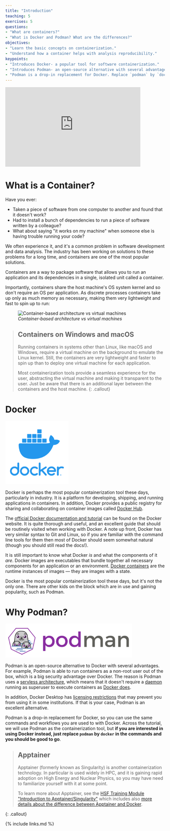 ```yaml
---
title: "Introduction"
teaching: 5
exercises: 5
questions:
- "What are containers?"
- "What is Docker and Podman? What are the differences?"
objectives:
- "Learn the basic concepts on containerization."
- "Understand how a container helps with analysis reproducibility."
keypoints:
- "Introduces Docker- a popular tool for software containerization."
- "Introduces Podman- an open-source alternative with several advantages."
- "Podman is a drop-in replacement for Docker. Replace `podman` by `docker` in the commands and you are good to go."
---
```

<iframe width="427" height="251" src="https://www.youtube.com/embed/Qr42pEtio-Q?list=PLKZ9c4ONm-VnqD5oN2_8tXO0Yb1H_s0sj" frameborder="0" allow="accelerometer; autoplay; encrypted-media; gyroscope; picture-in-picture" allowfullscreen></iframe>

# What is a Container?

Have you ever:
* Taken a piece of software from one computer to another and found that it doesn't work?
* Had to install a bunch of dependencies to run a piece of software written by a colleague?
* What about saying "it works on my machine" when someone else is having trouble running your code?

We often experience it, and it's a common problem in software development and data analysis.
The industry has been working on solutions to these problems for a long time,
and containers are one of the most popular solutions.

Containers are a way to package software that allows you to run an application and its dependencies in a single,
isolated unit called a container.

Importantly, containers share the host machine's OS system kernel and so don't require an
OS per application.
As discrete processes containers take up only as much memory as necessary, making them
very lightweight and fast to spin up to run:

<figure>
<img src="../fig/DockerVM.png" alt="Container-based architecture vs virtual machines" style="width:800px"/>
  <figcaption>
    <i>Container-based architecture vs virtual machines</i>
  </figcaption>
</figure>

> ## Containers on Windows and macOS
>
> Running containers in systems other than Linux, like macOS and Windows, require a virtual machine on the background to emulate the Linux kernel.
> Still, the containers are very lightweight and faster to spin up than to deploy one virtual machine for each application.
>
> Most containerization tools provide a seamless experience for the user, abstracting the virtual machine and making it transparent to the user.
> Just be aware that there is an additional layer between the containers and the host machine.
{: .callout}

# Docker

<img src="../fig/Docker_logo.png" width="200" alt="Podman logo" />

Docker is perhaps the most popular containerization tool these days, particularly in industry.
It is a platform for developing, shipping, and running applications in containers.
In addition, Docker provides a public registry for sharing and
collaborating on container images called [Docker Hub][docker-hub].

The [official Docker documentation and tutorial][docker-tutorial] can be found on the
Docker website.
It is quite thorough and useful, and an excellent guide that should be routinely visited when working with Docker.
A note up front, Docker has very similar syntax to Git and Linux, so if you are familiar
with the command line tools for them then most of Docker should seem somewhat natural
(though you should still read the docs!).


It is still important to know what Docker _is_ and what the components of it _are_.
Docker images are executables that bundle together all necessary components for an
application or an environment.
[Docker containers][docker-containers] are the runtime instances of images &mdash; they
are images with a state.

Docker is the most popular containerization tool these days, but it's not the only one.
There are other kids on the block which are in use and gaining popularity, such as Podman.

# Why Podman?

<img src="../fig/podman_logo.svg" width="400" alt="Docker logo" />

Podman is an open-source alternative to Docker with several advantages.
For example, Podman is able to run containers as a non-root user out of the box, which is a big security advantage over Docker.
The reason is Podman uses a [servless architecture](https://www.redhat.com/en/blog/painless-services-implementing-serverless-rootless-podman-and-systemd),
which means that it doesn't require a [daemon](https://en.wikipedia.org/wiki/Daemon_(computing)) running as superuser
to execute containers as [Docker does](https://docs.docker.com/get-started/overview/#docker-architecture).

In addition, Docker Desktop has [licensing restrictions](https://www.docker.com/pricing/) that may prevent you
from using it in some institutions. If that is your case, Podman is an excellent alternative.

Podman is a drop-in replacement for Docker, so you can use the same commands and workflows you are used to with Docker.
Across the tutorial, we will use Podman as the containerization tool, but
**if you are interested in using Docker instead, just replace `podman` by `docker` in the commands and you should be good to go**.



> ## Apptainer
>
> Apptainer (formerly known as Singularity) is another containerization technology. In particular is used widely in HPC, and it is gaining rapid adoption on High Energy and Nuclear Physics, so you may have need to familiarize yourself with it at some point.
>
> To learn more about Apptainer, see the [HSF Training Module "Introduction to Apptainer/Singularity"](https://github.com/hsf-training/hsf-training-singularity-webpage) which includes also [more details about the difference between Apptainer and Docker](https://hsf-training.github.io/hsf-training-singularity-webpage/01-introduction/index.html).
>
{: .callout}

[docker-tutorial]: https://docs.docker.com/get-started
[docker-containers]: https://www.docker.com/resources/what-container
[docker-hub]: https://hub.docker.com

{% include links.md %}
